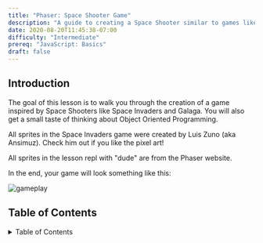```yaml
---
title: "Phaser: Space Shooter Game"
description: "A guide to creating a Space Shooter similar to games like Space Invaders and Galaga"
date: 2020-08-20T11:45:38-07:00
difficulty: "Intermediate"
prereq: "JavaScript: Basics"
draft: false
---
```


## Introduction

The goal of this lesson is to walk you through the creation of a game inspired by Space Shooters like Space Invaders and Galaga. You will also get a small taste of thinking about Object Oriented Programming.

All sprites in the Space Invaders game were created by Luis Zuno (aka Ansimuz). Check him out if you like the pixel art!

All sprites in the lesson repl with "dude" are from the Phaser website.

In the end, your game will look something like this:

![gameplay](./media/game-demo.gif)

## Table of Contents

<details close>
<summary>Table of Contents</summary>
{{% children /%}}
</details>